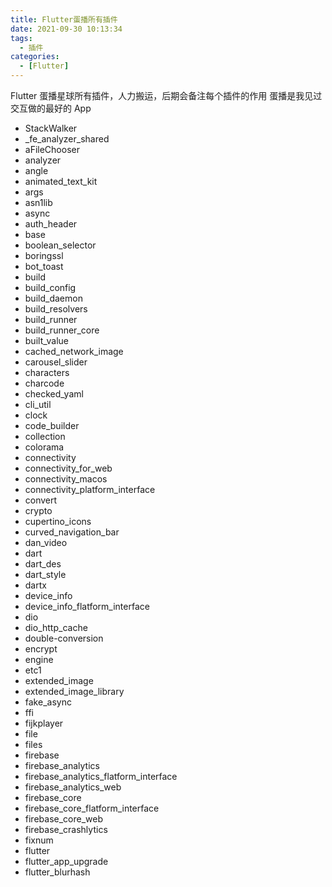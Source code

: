 ```yaml
---
title: Flutter蛋播所有插件
date: 2021-09-30 10:13:34
tags:
  - 插件
categories:
  - [Flutter]
---
```


Flutter 蛋播星球所有插件，人力搬运，后期会备注每个插件的作用
蛋播是我见过交互做的最好的 App

<!--more-->

- StackWalker
- \_fe_analyzer_shared
- aFileChooser
- analyzer
- angle
- animated_text_kit
- args
- asn1lib
- async
- auth_header
- base
- boolean_selector
- boringssl
- bot_toast
- build
- build_config
- build_daemon
- build_resolvers
- build_runner
- build_runner_core
- built_value
- cached_network_image
- carousel_slider
- characters
- charcode
- checked_yaml
- cli_util
- clock
- code_builder
- collection
- colorama
- connectivity
- connectivity_for_web
- connectivity_macos
- connectivity_platform_interface
- convert
- crypto
- cupertino_icons
- curved_navigation_bar
- dan_video
- dart
- dart_des
- dart_style
- dartx
- device_info
- device_info_flatform_interface
- dio
- dio_http_cache
- double-conversion
- encrypt
- engine
- etc1
- extended_image
- extended_image_library
- fake_async
- ffi
- fijkplayer
- file
- files
- firebase
- firebase_analytics
- firebase_analytics_flatform_interface
- firebase_analytics_web
- firebase_core
- firebase_core_flatform_interface
- firebase_core_web
- firebase_crashlytics
- fixnum
- flutter
- flutter_app_upgrade
- flutter_blurhash
